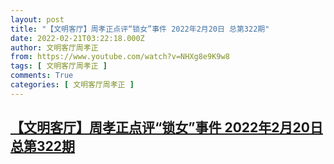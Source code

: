```yaml
---
layout: post
title: "【文明客厅】周孝正点评“锁女”事件 2022年2月20日 总第322期"
date: 2022-02-21T03:22:18.000Z
author: 文明客厅周孝正
from: https://www.youtube.com/watch?v=NHXg8e9K9w8
tags: [ 文明客厅周孝正 ]
comments: True
categories: [ 文明客厅周孝正 ]
---
```

<!--1645413738000-->
[【文明客厅】周孝正点评“锁女”事件 2022年2月20日 总第322期](https://www.youtube.com/watch?v=NHXg8e9K9w8)
------

<div>

</div>
